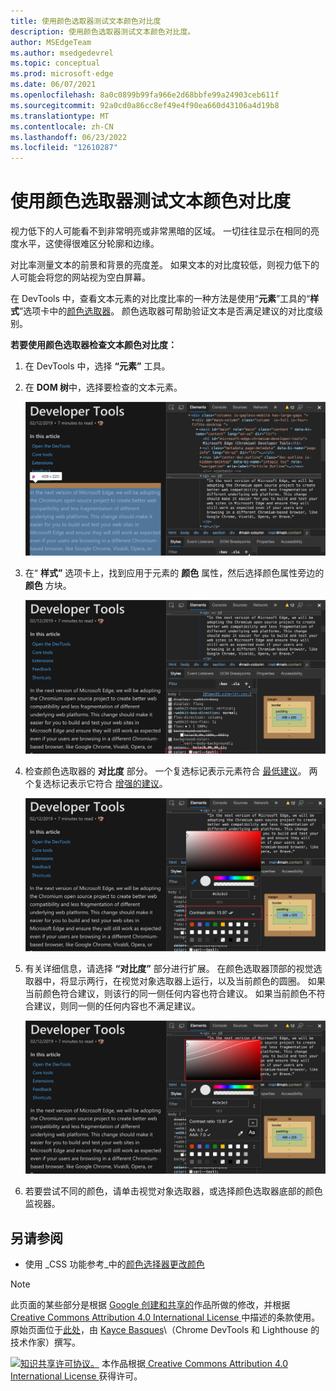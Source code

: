 ```yaml
---
title: 使用颜色选取器测试文本颜色对比度
description: 使用颜色选取器测试文本颜色对比度。
author: MSEdgeTeam
ms.author: msedgedevrel
ms.topic: conceptual
ms.prod: microsoft-edge
ms.date: 06/07/2021
ms.openlocfilehash: 8a0c0899b99fa966e2d68bbfe99a24903ceb611f
ms.sourcegitcommit: 92a0cd0a86cc8ef49e4f90ea660d43106a4d19b8
ms.translationtype: MT
ms.contentlocale: zh-CN
ms.lasthandoff: 06/23/2022
ms.locfileid: "12610287"
---
```

<!-- this article was created on 05/11/2021 by moving a section out from the "Accessibility reference" article (reference.md) -->
<!-- Copyright Kayce Basques

   Licensed under the Apache License, Version 2.0 (the "License");
   you may not use this file except in compliance with the License.
   You may obtain a copy of the License at

       https://www.apache.org/licenses/LICENSE-2.0

   Unless required by applicable law or agreed to in writing, software
   distributed under the License is distributed on an "AS IS" BASIS,
   WITHOUT WARRANTIES OR CONDITIONS OF ANY KIND, either express or implied.
   See the License for the specific language governing permissions and
   limitations under the License.  -->
# <a name="test-text-color-contrast-using-the-color-picker"></a>使用颜色选取器测试文本颜色对比度

视力低下的人可能看不到非常明亮或非常黑暗的区域。  一切往往显示在相同的亮度水平，这使得很难区分轮廓和边缘。

对比率测量文本的前景和背景的亮度差。  如果文本的对比度较低，则视力低下的人可能会将您的网站视为空白屏幕。

在 DevTools 中，查看文本元素的对比度比率的一种方法是使用“**元素**”工具的“**样式**”选项卡中的[颜色选取器](../css/reference.md#change-colors-with-the-color-picker)。  颜色选取器可帮助验证文本是否满足建议的对比度级别。

**若要使用颜色选取器检查文本颜色对比度：**

1. 在 DevTools 中，选择 **“元素”** 工具。

1. 在 **DOM 树**中，选择要检查的文本元素。

   ![检查 DOM 树中的段落。](../media/accessibility-elements-paragraph-highlight.msft.png)

1. 在“ **样式”** 选项卡上，找到应用于元素的 **颜色** 属性，然后选择颜色属性旁边的 **颜色** 方块。

   ![元素的“color”属性。](../media/accessibility-elements-styles-paragraph-highlight-color.msft.png)

1. 检查颜色选取器的 **对比度** 部分。  一个复选标记表示元素符合 [最低建议](https://www.w3.org/WAI/WCAG21/quickref/#contrast-minimum)。  两个复选标记表示它符合 [增强的建议](https://www.w3.org/WAI/WCAG21/quickref/#contrast-enhanced)。

   ![颜色选取器的“对比度”部分显示两个复选标记和一个值 13.97。](../media/accessibility-elements-styles-paragraph-highlight-color-picker.msft.png)

1. 有关详细信息，请选择 **“对比度”** 部分进行扩展。  在颜色选取器顶部的视觉选取器中，将显示两行，在视觉对象选取器上运行，以及当前颜色的圆圈。  如果当前颜色符合建议，则该行的同一侧任何内容也符合建议。  如果当前颜色不符合建议，则同一侧的任何内容也不满足建议。

   ![视觉对象选取器中的“对比度”行。](../media/accessibility-elements-styles-paragraph-highlight-color-picker-contrast-ratio-details.msft.png)

1. 若要尝试不同的颜色，请单击视觉对象选取器，或选择颜色选取器底部的颜色监视器。


<!-- ====================================================================== -->
## <a name="see-also"></a>另请参阅

* 使用 _CSS 功能参考_中的[颜色选择器更改颜色](../css/reference.md#change-colors-with-the-color-picker)


<!-- ====================================================================== -->
> [!NOTE]
> 此页面的某些部分是根据 [Google 创建和共享的](https://developers.google.com/terms/site-policies)作品所做的修改，并根据[ Creative Commons Attribution 4.0 International License ](https://creativecommons.org/licenses/by/4.0)中描述的条款使用。
> 原始页面位于[此处](https://developer.chrome.com/docs/devtools/accessibility/reference/)，由 [Kayce Basques](https://developers.google.com/web/resources/contributors/kaycebasques)\（Chrome DevTools 和 Lighthouse 的技术作家）撰写。

[![知识共享许可协议。](https://i.creativecommons.org/l/by/4.0/88x31.png)](https://creativecommons.org/licenses/by/4.0)
本作品根据[ Creative Commons Attribution 4.0 International License ](https://creativecommons.org/licenses/by/4.0)获得许可。
